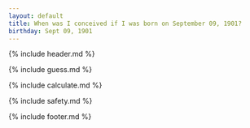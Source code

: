 ```yaml
---
layout: default
title: When was I conceived if I was born on September 09, 1901?
birthday: Sept 09, 1901
---
```


{% include header.md %}

{% include guess.md %}

{% include calculate.md %}

{% include safety.md %}

{% include footer.md %}



